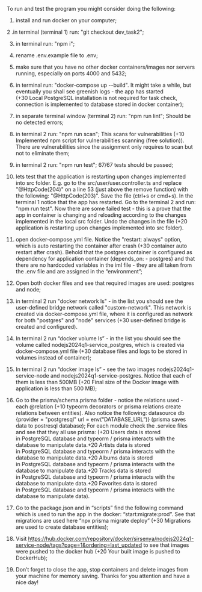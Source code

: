To run and test the program you might consider doing the following:

1. install and run docker on your computer;

2 .in terminal (terminal 1) run: "git checkout dev_task2";

3. in terminal run: "npm i";

4. rename .env.example file to .env;

5. make sure that you have no other docker containers/images nor servers running, especially on ports 4000 and 5432;

6. in terminal run: "docker-compose up --build". It might take a while, but eventually you shall see greenish logs - the app has started (+30 Local PostgreSQL installation is not required for task check, connection is implemented to database stored in docker container);

7. in separate terminal window (terminal 2) run: "npm run lint"; Should be no detected errors;

8. in terminal 2 run: "npm run scan"; This scans for vulnerabilities (+10 Implemented npm script for vulnerabilities scanning (free solution)).
   There are vulnerabilities since the assignment only requires to scan but not to eliminate them;

9. in terminal 2 run: "npm run test"; 67/67 tests should be passed;

10. lets test that the application is restarting upon changes implemented into src folder. E.g. go to the src/user/user.controller.ts and replace "@HttpCode(204)" on a line 53 (just above the remove function) with the following: "@HttpCode(203)". Save the file (ctrl+s or cmd+s). In the terminal 1 notice that the app has restarted. Go to the terminal 2 and run: "npm run test". Now there are some failed test - this is a prove that the app in container is changing and reloading according to the changes implemented in the local src folder. Undo the changes in the file (+20 application is restarting upon changes implemented into src folder).

11. open docker-compose.yml file. Notice the "restart: always" option, which is auto restarting the container after crash (+30 container auto restart after crash).
    Behold that the postgres container is configured as dependency for application container (depends_on: - postgres)
    and that there are no hardcoded variables in the iml file - they are all taken from the .env file and are assigned in the “environment”;

12. Open both docker files and see that required images are used: postgres and node;

13. in terminal 2 run "docker network ls" - in the list you should see the user-defined bridge network called "custom-network". This network is created via docker-compose.yml file, where it is configured as network for both "postgres" and "node" services (+30 user-defined bridge is created and configured).

14. In terminal 2 run “docker volume ls” - in the list you should see the volume called nodejs2024q1-service_postgres, which is created via docker-compose.yml file (+30 database files and logs to be stored in volumes instead of container);

15. In terminal 2 run “docker image ls” - see the two images nodejs2024q1-service-node and nodejs2024q1-service-postgres. Notice that each of them is less than 500MB (+20 Final size of the Docker image with application is less than 500 MB);

16. Go to the prisma/schema.prisma folder - notice the relations used - each @relation (+10 typeorm decorators or prisma relations create relations between entities).
    Also notice the following: datasource db {provider = "postgresql" url = env(“DATABASE_URL”)} (prisma saves data to postresql database);
    For each module check the .service files and see that they all use prisma:
    (+20 Users data is stored in PostgreSQL database and typeorm / prisma interacts with the database to manipulate data.+20 Artists data is stored in PostgreSQL database and typeorm / prisma interacts with the database to manipulate data.+20 Albums data is stored in PostgreSQL database and typeorm / prisma interacts with the database to manipulate data.+20 Tracks data is stored in PostgreSQL database and typeorm / prisma interacts with the database to manipulate data.+20 Favorites data is stored in PostgreSQL database and typeorm / prisma interacts with the database to manipulate data).

17. Go to the package.json and in “scripts” find the following command which is used to run the app in the docker: “start:migrate:prod”. See that migrations are used here “npx prisma migrate deploy” (+30 Migrations are used to create database entities);

18. Visit https://hub.docker.com/repository/docker/sirsenya/nodejs2024q1-service-node/tags?page=1&ordering=last_updated to see that images were pushed to the docker hub (+20 Your built image is pushed to DockerHub);

19. Don’t forget to close the app, stop containers and delete images from your machine for memory saving. Thanks for you attention and have a nice day!
